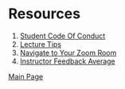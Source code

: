 # Resources

1. [Student Code Of Conduct][code-of-conduct]
2. [Lecture Tips][lecture-tips]
3. [Navigate to Your Zoom Room][navigate-to-zoom-room]
4. [Instructor Feedback Average][instructor-feedback-average]

[Main Page][main-page]

[code-of-conduct]: https://github.com/jdrichardsappacad/AppAcademy-Online-Onboarding-Instruction-Guide/blob/master/resources/code-of-conduct.md
[lecture-tips]: https://github.com/jdrichardsappacad/AppAcademy-Online-Onboarding-Instruction-Guide/blob/master/resources/lecture-tips.md
[navigate-to-zoom-room]: https://github.com/jdrichardsappacad/AppAcademy-Online-Onboarding-Instruction-Guide/blob/master/resources/module-zoom-room.md
[instructor-feedback-average]: ./instructor-feedback-average.js
[main-page]: https://github.com/jdrichardsappacad/AppAcademy-Online-Onboarding-Instruction-Guide
